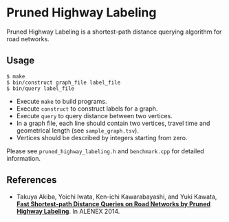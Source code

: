 Pruned Highway Labeling
=======================

Pruned Highway Labeling is a shortest-path distance querying algorithm for road networks.

Usage
-----

    $ make
    $ bin/construct graph_file label_file
    $ bin/query label_file

* Execute `make` to build programs.
* Execute `construct` to construct labels for a graph.
* Execute `query` to query distance between two vertices.
* In a graph file, each line should contain two vertices, travel time and geometrical length (see `sample_graph.tsv`).
* Vertices should be described by integers starting from zero.

Please see `pruned_highway_labeling.h` and `benchmark.cpp` for detailed information.

References
----------
* Takuya Akiba, Yoichi Iwata, Ken-ichi Kawarabayashi, and Yuki Kawata, **[Fast Shortest-path Distance Queries on Road Networks by Pruned Highway Labeling](http://epubs.siam.org/doi/pdf/10.1137/1.9781611973198.14)**. In ALENEX 2014.